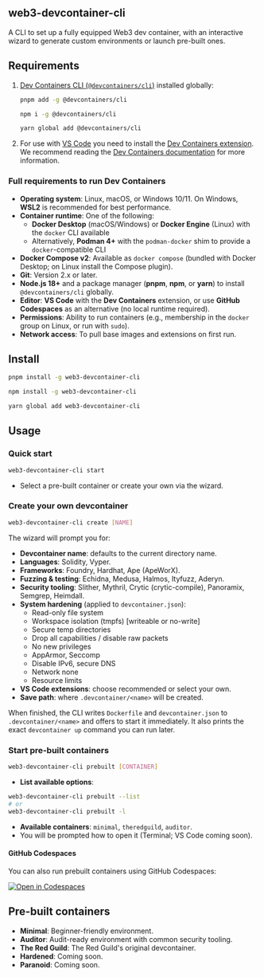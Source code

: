 ## web3-devcontainer-cli

A CLI to set up a fully equipped Web3 dev container, with an interactive wizard to generate custom environments or launch pre-built ones.

## Requirements

1. [Dev Containers CLI (`@devcontainers/cli`)](https://github.com/devcontainers/cli/) installed globally:

    ```bash
    pnpm add -g @devcontainers/cli
    ```

    ```bash
    npm i -g @devcontainers/cli
    ```

    ```bash
    yarn global add @devcontainers/cli
    ```

2. For use with [VS Code](https://code.visualstudio.com/) you need to install the [Dev Containers extension](https://marketplace.visualstudio.com/items?itemName=ms-vscode-remote.remote-containers). We recommend reading the [Dev Containers documentation](https://code.visualstudio.com/docs/devcontainers/containers) for more information.

### Full requirements to run Dev Containers

- **Operating system**: Linux, macOS, or Windows 10/11. On Windows, **WSL2** is recommended for best performance.
- **Container runtime**: One of the following:
  - **Docker Desktop** (macOS/Windows) or **Docker Engine** (Linux) with the `docker` CLI available
  - Alternatively, **Podman 4+** with the `podman-docker` shim to provide a `docker`-compatible CLI
- **Docker Compose v2**: Available as `docker compose` (bundled with Docker Desktop; on Linux install the Compose plugin).
- **Git**: Version 2.x or later.
- **Node.js 18+** and a package manager (**pnpm**, **npm**, or **yarn**) to install `@devcontainers/cli` globally.
- **Editor**: **VS Code** with the **Dev Containers** extension, or use **GitHub Codespaces** as an alternative (no local runtime required).
- **Permissions**: Ability to run containers (e.g., membership in the `docker` group on Linux, or run with `sudo`).
- **Network access**: To pull base images and extensions on first run.

## Install

```bash
pnpm install -g web3-devcontainer-cli
```

```bash
npm install -g web3-devcontainer-cli
```

```bash
yarn global add web3-devcontainer-cli
```

## Usage

### Quick start

```bash
web3-devcontainer-cli start
```

- Select a pre-built container or create your own via the wizard.

### Create your own devcontainer

```bash
web3-devcontainer-cli create [NAME]
```

The wizard will prompt you for:

- **Devcontainer name**: defaults to the current directory name.
- **Languages**: Solidity, Vyper.
- **Frameworks**: Foundry, Hardhat, Ape (ApeWorX).
- **Fuzzing & testing**: Echidna, Medusa, Halmos, Ityfuzz, Aderyn.
- **Security tooling**: Slither, Mythril, Crytic (crytic-compile), Panoramix, Semgrep, Heimdall.
- **System hardening** (applied to `devcontainer.json`):
  - Read-only file system
  - Workspace isolation (tmpfs) [writeable or no-write]
  - Secure temp directories
  - Drop all capabilities / disable raw packets
  - No new privileges
  - AppArmor, Seccomp
  - Disable IPv6, secure DNS
  - Network none
  - Resource limits
- **VS Code extensions**: choose recommended or select your own.
- **Save path**: where `.devcontainer/<name>` will be created.

When finished, the CLI writes `Dockerfile` and `devcontainer.json` to `.devcontainer/<name>` and offers to start it immediately. It also prints the exact `devcontainer up` command you can run later.

### Start pre-built containers

```bash
web3-devcontainer-cli prebuilt [CONTAINER]
```

- **List available options**:

```bash
web3-devcontainer-cli prebuilt --list
# or
web3-devcontainer-cli prebuilt -l
```

- **Available containers**: `minimal`, `theredguild`, `auditor`.
- You will be prompted how to open it (Terminal; VS Code coming soon).

#### GitHub Codespaces

You can also run prebuilt containers using GitHub Codespaces: 

[![Open in Codespaces](https://github.com/codespaces/badge.svg)](https://github.com/codespaces/new?hide_repo_select=true&ref=main&template_repository=theredguild/web3-devcontainer-cli)

## Pre-built containers

- **Minimal**: Beginner-friendly environment.
- **Auditor**: Audit-ready environment with common security tooling.
- **The Red Guild**: The Red Guild's original devcontainer.
- **Hardened**: Coming soon.
- **Paranoid**: Coming soon.
